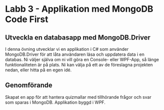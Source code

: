 # Labb 3 - Applikation med MongoDB Code First
## Utveckla en databasapp med MongoDB.Driver
I denna övning utvecklar vi en applikation i C# som använder MongoDB.Driver
för att låta användaren läsa och uppdatera data i en databas. Ni väljer själva om ni
vill göra en Console- eller WPF-App, så länge funktionaliteten är på plats.
Ni kan välja på ett av de föreslagna projekten nedan, eller hitta på en egen idé.

## Genomförande
Skapat en app för att hantera quizmallar med tillhörande frågor och svar som sparas i MongoDB. Applikation byggd i WPF.

